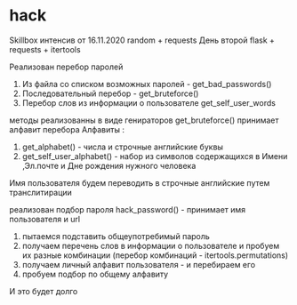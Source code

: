 # hack
Skillbox интенсив от 16.11.2020
random + requests
День второй 
flask + requests + itertools

Реализован перебор паролей 
1. Из файла со списком возможных паролей - get_bad_passwords()
2. Последовательный перебор - get_bruteforce()
3. Перебор слов из информации о пользователе get_self_user_words

методы реализованны в виде генираторов 
get_bruteforce() принимает алфавит перебора
Алфавиты :
1. get_alphabet() - числа и строчные английские буквы
2. get_self_user_alphabet() - набор из символов содержащихся в Имени ,Эл.почте и Дне рождения нужного человека

Имя пользователя будем переводить в строчные английские путем транслитирации

реализован подбор пароля hack_password() - принимает имя пользователя и url 
1.  пытаемся подставить общеупотребимый пароль
2.  получаем перечень слов в информации о пользователе и пробуем их разные комбинации (перебор комбинаций - itertools.permutations)
3.  получаем личный алфавит пользователя - и перебираем его
4.  пробуем подбор по общему алфавиту
 
И это будет долго
 
  
 
